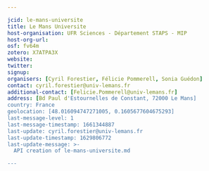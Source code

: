```yaml
---

jcid: le-mans-universite
title: Le Mans Universite
host-organisation: UFR Sciences - Département STAPS - MIP
host-org-url: 
osf: fv64m
zotero: X7ATPA3X
website: 
twitter: 
signup: 
organisers: [Cyril Forestier, Félicie Pommerell, Sonia Guédon]
contact: cyril.forestier@univ-lemans.fr
additional-contact: [Felicie.Pommerell@univ-lemans.fr]
address: [Bd Paul d'Estournelles de Constant, 72000 Le Mans]
country: France
geolocation: [48.016094747271005, 0.1605677604675293]
last-message-level: 1
last-message-timestamp: 1661344887
last-update: cyril.forestier@univ-lemans.fr
last-update-timestamp: 1629806772
last-update-message: >-
  API creation of le-mans-universite.md

---
```



